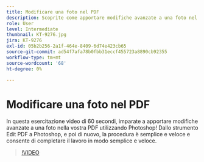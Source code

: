 ```yaml
---
title: Modificare una foto nel PDF
description: Scoprite come apportare modifiche avanzate a una foto nel PDF con Photoshop
role: User
level: Intermediate
thumbnail: KT-9276.jpg
jira: KT-9276
exl-id: 05b2b256-2a1f-464e-8409-6d74e423cb65
source-git-commit: ad54f7afa78b0fbb31eccf455723a8890cb92355
workflow-type: tm+mt
source-wordcount: '68'
ht-degree: 0%

---
```


# Modificare una foto nel PDF

In questa esercitazione video di 60 secondi, imparate a apportare modifiche avanzate a una foto nella vostra PDF utilizzando Photoshop! Dallo strumento Edit PDF a Photoshop, e poi di nuovo, la procedura è semplice e veloce e consente di completare il lavoro in modo semplice e veloce.

>[!VIDEO](https://video.tv.adobe.com/v/338276?quality=12&learn=on&hidetitle=true)
